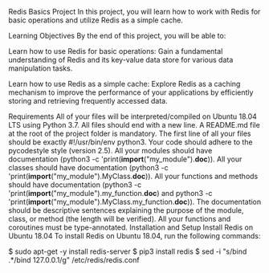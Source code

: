 Redis Basics Project
In this project, you will learn how to work with Redis for basic operations and utilize Redis as a simple cache.

Learning Objectives
By the end of this project, you will be able to:

Learn how to use Redis for basic operations: Gain a fundamental understanding of Redis and its key-value data store for various data manipulation tasks.

Learn how to use Redis as a simple cache: Explore Redis as a caching mechanism to improve the performance of your applications by efficiently storing and retrieving frequently accessed data.

Requirements
All of your files will be interpreted/compiled on Ubuntu 18.04 LTS using Python 3.7.
All files should end with a new line.
A README.md file at the root of the project folder is mandatory.
The first line of all your files should be exactly #!/usr/bin/env python3.
Your code should adhere to the pycodestyle style (version 2.5).
All your modules should have documentation (python3 -c 'print(__import__("my_module").__doc__)).
All your classes should have documentation (python3 -c 'print(__import__("my_module").MyClass.__doc__)).
All your functions and methods should have documentation (python3 -c 'print(__import__("my_module").my_function.__doc__) and python3 -c 'print(__import__("my_module").MyClass.my_function.__doc__)).
The documentation should be descriptive sentences explaining the purpose of the module, class, or method (the length will be verified).
All your functions and coroutines must be type-annotated.
Installation and Setup
Install Redis on Ubuntu 18.04
To install Redis on Ubuntu 18.04, run the following commands:

$ sudo apt-get -y install redis-server
$ pip3 install redis
$ sed -i "s/bind .*/bind 127.0.0.1/g" /etc/redis/redis.conf

